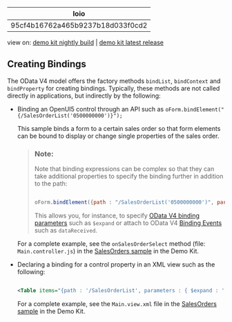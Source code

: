 <!-- loio95cf4b16762a465b9237b18d033f0cd2 -->

| loio |
| -----|
| 95cf4b16762a465b9237b18d033f0cd2 |

<div id="loio">

view on: [demo kit nightly build](https://openui5nightly.hana.ondemand.com/#/topic/95cf4b16762a465b9237b18d033f0cd2) | [demo kit latest release](https://openui5.hana.ondemand.com/#/topic/95cf4b16762a465b9237b18d033f0cd2)</div>

## Creating Bindings

The OData V4 model offers the factory methods `bindList`, `bindContext` and `bindProperty` for creating bindings. Typically, these methods are not called directly in applications, but indirectly by the following:

-   Binding an OpenUI5 control through an API such as `oForm.bindElement("{/SalesOrderList('0500000000')}");`

    This sample binds a form to a certain sales order so that form elements can be bound to display or change single properties of the sales order.

    > ### Note:  
    > Note that binding expressions can be complex so that they can take additional properties to specify the binding further in addition to the path:
    > 
    > ``` js
    > 
    > oForm.bindElement({path : "/SalesOrderList('0500000000')", parameters : {$expand : "SO_2_SOITEM", ...}, events : {dataReceived : '.onDataEvents', ...}});
    > ```
    > 
    > This allows you, for instance, to specify [OData V4 binding parameters](Parameters_1ab4f62.md) such as `$expand` or attach to OData V4 [Binding Events](Binding_Events_1a010d3.md) such as `dataReceived`.

    For a complete example, see the `onSalesOrderSelect` method \(file: `Main.controller.js`\) in the [SalesOrders sample](https://openui5.hana.ondemand.com/#/sample/sap.ui.core.sample.odata.v4.SalesOrders/preview) in the Demo Kit.

-   Declaring a binding for a control property in an XML view such as the following:

    ``` xml
    
    <Table items="{path : '/SalesOrderList', parameters : { $expand : 'SO_2_BP', $filter : 'BuyerName ge \'M\'', ...}, events : {dataReceived : '.onDataEvents', ... } }">
    ```

    For a complete example, see the `Main.view.xml` file in the [SalesOrders sample](https://openui5.hana.ondemand.com/#/sample/sap.ui.core.sample.odata.v4.SalesOrders/preview) in the Demo Kit.


